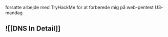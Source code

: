 forsatte arbejde med TryHackMe for at forberede mig på web-pentest U3-mandag


## ![[DNS In Detail]]

